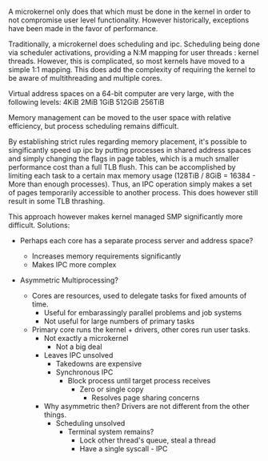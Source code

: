 A microkernel only does that which must be done in the kernel in order to not compromise user level functionality. However historically, exceptions have been made in the favor of performance.

Traditionally, a microkernel does scheduling and ipc. Scheduling being done via scheduler activations, providing a N:M mapping for user threads : kernel threads.  However, this is complicated, so most kernels have moved to a simple 1:1 mapping. This does add the complexity of requiring the kernel to be aware of multithreading and multiple cores.

Virtual address spaces on a 64-bit computer are very large, with the following levels:
4KiB
2MiB
1GiB
512GiB
256TiB

Memory management can be moved to the user space with relative efficiency, but process scheduling remains difficult.

By establishing strict rules regarding memory placement, it's possible to singificantly speed up ipc by putting processes in shared address spaces and simply changing the flags in page tables, which is a much smaller performance cost than a full TLB flush. This can be accomplished by limiting each task to a certain max memory usage (128TiB / 8GiB = 16384 - More than enough processes). Thus, an IPC operation simply makes a set of pages temporarily accessible to another process. This does however still result in some TLB thrashing.


This approach however makes kernel managed SMP significantly more difficult. 
Solutions:

- Perhaps each core has a separate process server and address space? 
    - Increases memory requirements significantly
    - Makes IPC more complex

- Asymmetric Multiprocessing?
    - Cores are resources, used to delegate tasks for fixed amounts of time.
        - Useful for embarassingly parallel problems and job systems
        - Not useful for large numbers of primary tasks
    - Primary core runs the kernel + drivers, other cores run user tasks.
        - Not exactly a microkernel
            - Not a big deal
        - Leaves IPC unsolved
            - Takedowns are expensive
            - Synchronous IPC
                - Block process until target process receives
                    - Zero or single copy
                        - Resolves page sharing concerns
        - Why asymmetric then? Drivers are not different from the other things.
            - Scheduling unsolved
                - Terminal system remains?
                    - Lock other thread's queue, steal a thread
                    - Have a single syscall - IPC